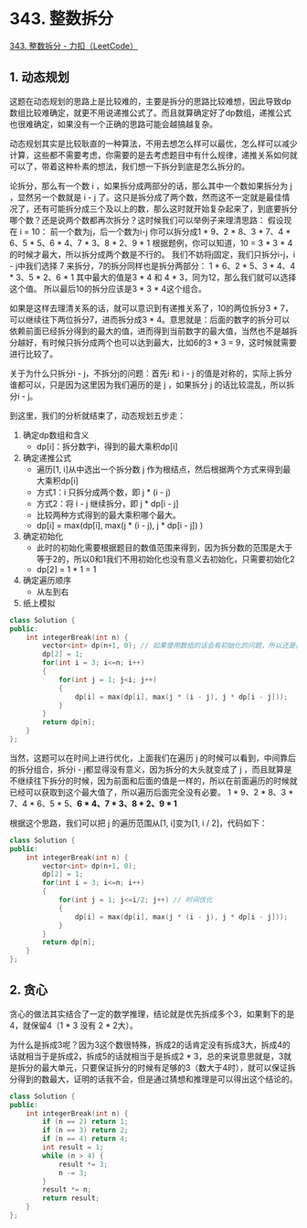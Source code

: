 # 343. 整数拆分

[343. 整数拆分 - 力扣（LeetCode）](https://leetcode.cn/problems/integer-break/)



## 1. 动态规划

这题在动态规划的思路上是比较难的，主要是拆分的思路比较难想，因此导致dp数组比较难确定，就更不用说递推公式了。而且就算确定好了dp数组，递推公式也很难确定，如果没有一个正确的思路可能会越搞越复杂。

动态规划其实是比较耿直的一种算法，不用去想怎么样可以最优，怎么样可以减少计算，这些都不需要考虑，你需要的是去考虑题目中有什么规律，递推关系如何就可以了，带着这种朴素的想法，我们想一下拆分到底是怎么拆分的。

论拆分，那么有一个数 i ，如果拆分成两部分的话，那么其中一个数如果拆分为 j ，显然另一个数就是 i - j 了。这只是拆分成了两个数，然而这不一定就是最佳情况了，还有可能拆分成三个及以上的数，那么这时就开始复杂起来了，到底要拆分哪个数？还是说两个数都再次拆分？这时候我们可以举例子来理清思路：
假设现在 i = 10：
前一个数为j，后一个数为i-j
你可以拆分成1 * 9、2 * 8、3 * 7、4 * 6、5 * 5、6 * 4、7 * 3、8 * 2、9 * 1
根据题例，你可以知道，10 = 3 * 3 * 4的时候才最大，所以拆分成两个数是不行的。
我们不妨将j固定，我们只拆分i-j，i - j中我们选择 7 来拆分，7的拆分同样也是拆分两部分：
1 * 6、2 * 5、3 * 4、4 * 3、5 * 2、6 * 1
其中最大的值是3 * 4 和 4 * 3，同为12，那么我们就可以选择这个值。
所以最后10的拆分应该是3 * 3 * 4这个组合。

如果是这样去理清关系的话，就可以意识到有递推关系了，10的两位拆分3 * 7，可以继续往下两位拆分7，进而拆分成3 * 4。意思就是：后面的数字的拆分可以依赖前面已经拆分得到的最大的值，进而得到当前数字的最大值，当然也不是越拆分越好，有时候只拆分成两个也可以达到最大，比如6的3 * 3 = 9，这时候就需要进行比较了。

关于为什么只拆分i - j，不拆分j的问题：首先i 和 i - j 的值是对称的，实际上拆分谁都可以，只是因为这里因为我们遍历的是 j ，如果拆分 j 的话比较混乱，所以拆分i - j。

到这里，我们的分析就结束了，动态规划五步走：

1. 确定dp数组和含义
   - dp[i]：拆分数字i，得到的最大乘积dp[i]
2. 确定递推公式
   - 遍历[1, i]从中选出一个拆分数 j 作为根结点，然后根据两个方式来得到最大乘积dp[i]
   - 方式1：i 只拆分成两个数，即 j * (i - j) 
   - 方式2：将 i - j 继续拆分，即 j * dp[i - j]
   - 比较两种方式得到的最大乘积哪个最大。
   - dp[i] = max(dp[i], max(j * (i - j), j * dp[i - j]) )
3. 确定初始化
   - 此时的初始化需要根据题目的数值范围来得到，因为拆分数的范围是大于等于2的，所以0和1我们不用初始化也没有意义去初始化，只需要初始化2
   - dp[2] = 1 * 1 = 1
4. 确定遍历顺序
   * 从左到右
5. 纸上模拟

```c++
class Solution {
public:
    int integerBreak(int n) {
        vector<int> dp(n+1, 0); // 如果使用数组的话会有初始化的问题，所以还是推荐用vector容器
        dp[2] = 1;
        for(int i = 3; i<=n; i++)
        {
            for(int j = 1; j<i; j++)
            {
                dp[i] = max(dp[i], max(j * (i - j), j * dp[i - j]));
            }
        }
        return dp[n];
    }
};
```

当然，这题可以在时间上进行优化，上面我们在遍历 j 的时候可以看到，中间靠后的拆分组合，拆分i - j都显得没有意义，因为拆分的大头就变成了 j ，而且就算是不继续往下拆分的时候，因为前面和后面的值是一样的，所以在前面遍历的时候就已经可以获取到这个最大值了，所以遍历后面完全没有必要。
1 * 9、2 * 8、3 * 7、4 * 6、5 * 5、**6 * 4、7 * 3、8 * 2、9 * 1**

根据这个思路，我们可以把 j 的遍历范围从[1, i]变为[1, i / 2]，代码如下：

```c++
class Solution {
public:
    int integerBreak(int n) {
        vector<int> dp(n+1, 0);
        dp[2] = 1;
        for(int i = 3; i<=n; i++)
        {
            for(int j = 1; j<=i/2; j++) // 时间优化
            {
                dp[i] = max(dp[i], max(j * (i - j), j * dp[i - j]));
            }
        }
        return dp[n];
    }
};
```





## 2. 贪心

贪心的做法其实结合了一定的数学推理，结论就是优先拆成多个3，如果剩下的是4，就保留4（1 * 3 没有 2 * 2大）。

为什么是拆成3呢？因为3这个数很特殊，拆成2的话肯定没有拆成3大，拆成4的话就相当于是拆成2，拆成5的话就相当于是拆成2 * 3，总的来说意思就是，3就是拆分的最大单元，只要保证拆分的时候有足够的3（数大于4时），就可以保证拆分得到的数最大，证明的话我不会，但是通过猜想和推理是可以得出这个结论的。

```c++
class Solution {
public:
    int integerBreak(int n) {
        if (n == 2) return 1;
        if (n == 3) return 2;
        if (n == 4) return 4;
        int result = 1;
        while (n > 4) {
            result *= 3;
            n -= 3;
        }
        result *= n;
        return result;
    }
};
```

